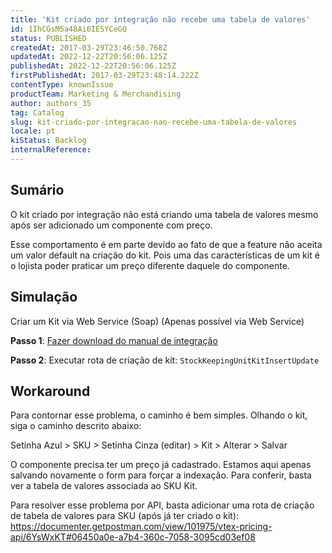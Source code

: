 ```yaml
---
title: 'Kit criado por integração não recebe uma tabela de valores'
id: 1IhCGsM5a48Ai6IESYCeGQ
status: PUBLISHED
createdAt: 2017-03-29T23:46:50.768Z
updatedAt: 2022-12-22T20:56:06.125Z
publishedAt: 2022-12-22T20:56:06.125Z
firstPublishedAt: 2017-03-29T23:48:14.222Z
contentType: knownIssue
productTeam: Marketing & Merchandising
author: authors_35
tag: Catalog
slug: kit-criado-por-integracao-nao-recebe-uma-tabela-de-valores
locale: pt
kiStatus: Backlog
internalReference: 
---
```


## Sumário

O kit criado por integração não está criando uma tabela de valores mesmo após ser adicionado um componente com preço. 

Esse comportamento é em parte devido ao fato de que a feature não aceita um valor default na criação do kit. Pois uma das características de um kit é o lojista poder praticar um preço diferente daquele do componente.

## Simulação

Criar um Kit via Web Service (Soap) (Apenas possível via Web Service)

**Passo 1**:
[Fazer download do manual de integração](https://help.vtex.com/pt/tutorial/manual-das-classes-e-metodos-usados-no-webservice)

**Passo 2**: 
Executar rota de criação de kit: `StockKeepingUnitKitInsertUpdate`

## Workaround

Para contornar esse problema, o caminho é bem simples. Olhando o kit, siga o caminho descrito abaixo:

Setinha Azul > SKU > Setinha Cinza (editar) > Kit > Alterar > Salvar

O componente precisa ter um preço já cadastrado. Estamos aqui apenas salvando novamente o form para forçar a indexação. Para conferir, basta ver a tabela de valores associada ao SKU Kit.

Para resolver esse problema por API, basta adicionar uma rota de criação de tabela de valores para SKU (após já ter criado o kit): https://documenter.getpostman.com/view/101975/vtex-pricing-api/6YsWxKT#06450a0e-a7b4-360c-7058-3095cd03ef08

